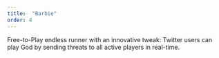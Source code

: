 ```yaml
---
title:  "Barbie"
order: 4
---
```

<p>Free-to-Play endless runner with an innovative tweak: Twitter users can play God by sending threats to all active players in real-time.</p>
